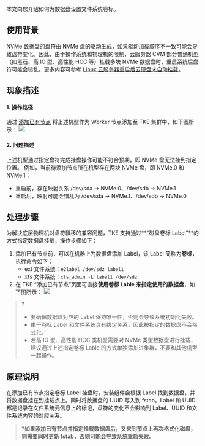 本文向您介绍如何为数据盘设置文件系统卷标。


## 使用背景

NVMe 数据盘的盘符由 NVMe 盘的驱动生成，如果驱动加载顺序不一致可能会导致盘符变化。因此，由于操作系统和物理机的限制，云服务器 CVM 部分普通机型（如黑石、高 IO 型、高性能 HCC 等）挂载多块 NVMe 数据盘时，重启系统后盘符可能会错乱。更多内容可参考 [Linux 云服务器重启后云硬盘未自动挂载](https://cloud.tencent.com/document/product/362/53951#ConfigurationFile)。


## 现象描述
#### 1. 操作路径
通过 [添加已有节点](https://cloud.tencent.com/document/product/457/32203#.E6.B7.BB.E5.8A.A0.E5.B7.B2.E6.9C.89.E8.8A.82.E7.82.B9) 将上述机型作为 Worker 节点添加至 TKE 集群中，如下图所示：
![](https://qcloudimg.tencent-cloud.cn/raw/405beca23e85bb2e80d0ffff470ee887.png)

#### 2. 问题描述
上述机型通过指定盘符完成挂盘操作可能不符合预期，即 NVMe 盘无法挂到指定位置。
例如，当前待添加节点所在机型存在两块 NVMe 盘，即 NVMe.0 和 NVMe.1：
- 重启前，存在映射关系 /dev/sda → NVMe.0、/dev/sdb → NVMe.1
- 重启后，映射可能会错乱为 /dev/sda → NVMe.1、/dev/sdb → NVMe.0

## 处理步骤
为解决底层物理机对盘符飘移的兼容问题，TKE 支持通过**“磁盘卷标 Label”**的方式指定数据盘挂载，操作步骤如下：

1. 添加已有节点前，可以在机器上为数据盘添加 Label，该 Label 简称为**卷标**，执行命令如下：
	- ext 文件系统：`e2label /dev/sdz label1`
	- xfs 文件系统：`xfs_admin -L label1 /dev/sdz`
2. 在 TKE “添加已有节点”页面可直接**使用卷标 Lable 来指定使用的数据盘**，如下图所示：
![](https://qcloudimg.tencent-cloud.cn/raw/9f7b9636265a27783ef678c2a43862a7.png)
>? 
>- 要确保数据盘对应的 Label 保持唯一性，否则会导致系统初始化失败。
>- 由于卷标 Label 和文件系统具有绑定关系，因此被指定的数据盘不会格式化。
>- 若高 IO 型、高性能 HCC 类机型需要对 NVMe 类型数据盘进行挂载，建议通过上述指定卷标 Lable 的方式单独添加进集群，不要和其他机型一起操作。


## 原理说明

在添加已有节点指定卷标 Label 挂盘时，安装组件会根据 Label 找到数据盘，并将数据盘挂在到挂载点上。同时将数据盘的 UUID 写入到 fstab。Label 和 UUID 都是记录在文件系统元信息上的标记，盘符的变化不会影响到 Label、UUID 和文件系统内容的对应关系。
>?**如果添加已有节点并指定挂载数据盘后，又来到节点上再次格式化磁盘，则需要同时更新 fstab，否则可能会导致系统重启失败。**
